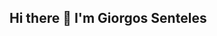 ## Hi there 👋 I'm Giorgos Senteles

<!--
**Sed96/Sed96** is a ✨ _special_ ✨ repository because its `README.md` (this file) appears on your GitHub profile.

Here are some ideas to get you started:

- 🔭 I’m currently working on Full-stack web applications
- 🌱 I’m currently learning React
- 💬 Ask me about Operation Systems && Algorithms
- 📫 How to reach me:giorgossenteles@gmail.com

